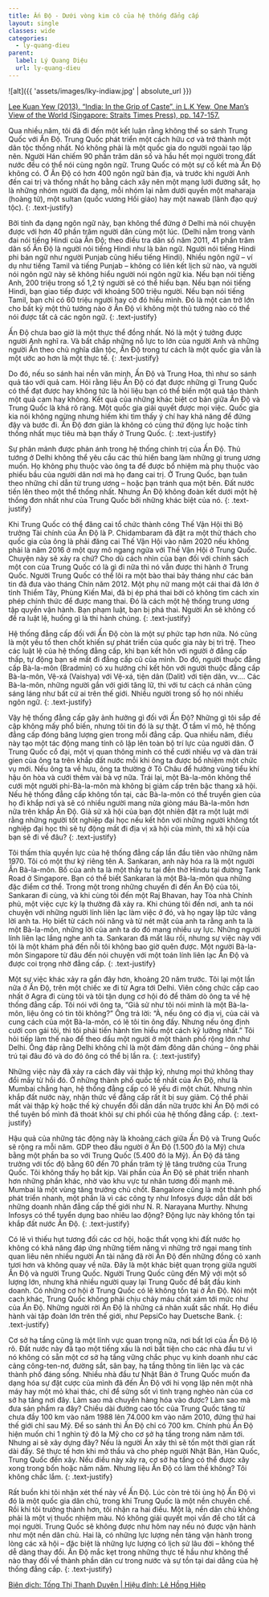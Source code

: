 ```yaml
---
title: Ấn Độ - Dưới vòng kim cô của hệ thống đẳng cấp
layout: single
classes: wide
categories:
  - ly-quang-dieu
parent:
  label: Lý Quang Diệu
  url: ly-quang-dieu
---
```


![alt]({{ 'assets/images/lky-indiaw.jpg' | absolute_url }})
> <cite>
<a target="_blank" href="https://nghiencuuquocte.org/2014/04/10/ly-quang-dieu-ve-an-do/">
Lee Kuan Yew (2013). “India: In the Grip of Caste”, in L.K Yew, One Man’s View of the World (Singapore: Straits Times Press), pp. 147-157.
</a>

Qua nhiều năm, tôi đã đi đến một kết luận rằng không thể so sánh Trung Quốc với Ấn Độ. Trung Quốc phát triển một cách hữu cơ và trở thành một dân tộc thống nhất. Nó không phải là một quốc gia do người ngoài tạo lập nên. Người Hán chiếm 90 phần trăm dân số và hầu hết mọi người trong đất nước đều có thể nói cùng ngôn ngữ. Trung Quốc có một sự cố kết mà Ấn Độ không có. Ở Ấn Độ có hơn 400 ngôn ngữ bản địa, và trước khi người Anh đến cai trị và thống nhất họ bằng cách xây nên một mạng lưới đường sắt, họ là những nhóm người đa dạng, mỗi nhóm lại nằm dưới quyền một maharaja (hoàng tử), một sultan (quốc vương Hồi giáo) hay một nawab (lãnh đạo quý tộc).
{: .text-justify}

Bởi tính đa dạng ngôn ngữ này, bạn không thể đứng ở Delhi mà nói chuyện được với hơn 40 phần trăm người dân cùng một lúc. (Delhi nằm trong vành đai nói tiếng Hindi của Ấn Độ; theo điều tra dân số năm 2011, 41 phần trăm dân số Ấn Độ là người nói tiếng Hindi như là bản ngữ. Người nói tiếng Hindi phi bản ngữ như người Punjab cũng hiểu tiếng Hindi). Nhiều ngôn ngữ – ví dụ như tiếng Tamil và tiếng Punjab – không có liên kết lịch sử nào, và người nói ngôn ngữ này sẽ không hiểu người nói ngôn ngữ kia. Nếu bạn nói tiếng Anh, 200 triệu trong số 1,2 tỷ người sẽ có thể hiểu bạn. Nếu bạn nói tiếng Hindi, bạn giao tiếp được với khoảng 500 triệu người. Nếu bạn nói tiếng Tamil, bạn chỉ có 60 triệu người hay cỡ đó hiểu mình. Đó là một cản trở lớn cho bất kỳ một thủ tướng nào ở Ấn Độ vì không một thủ tướng nào có thể nói được tất cả các ngôn ngữ.
{: .text-justify}

Ấn Độ chưa bao giờ là một thực thể đồng nhất. Nó là một ý tưởng được người Anh nghĩ ra. Và bất chấp những nỗ lực to lớn của người Anh và những người Ấn theo chủ nghĩa dân tộc, Ấn Độ trong tư cách là một quốc gia vẫn là một ước ao hơn là một thực tế.
{: .text-justify}

Do đó, nếu so sánh hai nền văn minh, Ấn Độ và Trung Hoa, thì như so sánh quả táo với quả cam. Hỏi rằng liệu Ấn Độ có đạt được những gì Trung Quốc có thể đạt được hay không tức là hỏi liệu bạn có thể biến một quả táo thành một quả cam hay không. Kết quả của những khác biệt cơ bản giữa Ấn Độ và Trung Quốc là khá rõ ràng. Một quốc gia giải quyết được mọi việc. Quốc gia kia nói không ngừng nhưng hiếm khi tìm thấy ý chí hay khả năng để đứng đậy và bước đi. Ấn Độ đơn giản là không có cùng thứ động lực hoặc tính thống nhất mục tiêu mà bạn thấy ở Trung Quốc.
{: .text-justify}

Sự phân mảnh được phản ánh trong hệ thống chính trị của Ấn Độ. Thủ tướng ở Delhi không thể yêu cầu các thủ hiến bang làm những gì trung ương muốn. Họ không phụ thuộc vào ông ta để được bổ nhiệm mà phụ thuộc vào phiếu bầu của người dân nơi mà họ đang cai trị. Ở Trung Quốc, bạn tuân theo những chỉ dẫn từ trung ương – hoặc bạn tránh qua một bên. Đất nước tiến lên theo một thể thống nhất. Nhưng Ấn Độ không đoàn kết dưới một hệ thống đơn nhất như của Trung Quốc bởi những khác biệt của nó.
{: .text-justify}

Khi Trung Quốc có thể đăng cai tổ chức thành công Thế Vận Hội thì Bộ trưởng Tài chính của Ấn Độ là P. Chidambaram đã đặt ra một thử thách cho quốc gia của ông là phải đăng cai Thế Vận Hội vào năm 2020 nếu không phải là năm 2016 ở một quy mô ngang ngửa với Thế Vận Hội ở Trung Quốc. Chuyện này sẽ xảy ra chứ? Cho dù cách nhìn của bạn đối với chính sách một con của Trung Quốc có là gì đi nữa thì nó vẫn được thi hành ở Trung Quốc. Người Trung Quốc có thể lôi ra một bào thai bảy tháng như các bản tin đã đưa vào tháng Chín năm 2012. Một phụ nữ mang một cái thai đã lớn ở tỉnh Thiểm Tây, Phùng Kiến Mai, đã bị ép phá thai bởi cô không tìm cách xin phép chính thức để được mang thai. Đó là cách một hệ thống trung ương tập quyền vận hành. Bạn phạm luật, bạn bị phá thai. Người Ấn sẽ không cố đề ra luật lệ, huống gì là thi hành chúng.
{: .text-justify}

Hệ thống đẳng cấp đối với Ấn Độ còn là một sự phức tạp hơn nữa. Nó cũng là một yếu tố then chốt khiến sự phát triển của quốc gia này bị trì trệ. Theo các luật lệ của hệ thống đẳng cấp, khi bạn kết hôn với người ở đẳng cấp thấp, tự động bạn sẽ mất đi đẳng cấp cũ của mình. Do đó, người thuộc đẳng cấp Bà-la-môn (Bradmin) có xu hướng chỉ kết hôn với người thuộc đẳng cấp Bà-la-môn, Vệ-xá (Vaishya) với Vệ-xá, tiện dân (Dalit) với tiện dân, vv…. Các Bà-la-môn, những người gắn với giới tăng lữ, thì với tư cách cá nhân cũng sáng láng như bất cứ ai trên thế giới. Nhiều người trong số họ nói nhiều ngôn ngữ.
{: .text-justify}

Vậy hệ thống đẳng cấp gây ảnh hưởng gì đối với Ấn Độ? Những gì tôi sắp đề cập không mấy phổ biến, nhưng tôi tin đó là sự thật. Ở tầm vĩ mô, hệ thống đẳng cấp đóng băng lượng gien trong mỗi đẳng cấp. Qua nhiều năm, điều này tạo một tác động mang tính cô lập lên toàn bộ trí lực của người dân. Ở Trung Quốc cổ đại, một vị quan thông minh có thể cưới nhiều vợ và dàn trải gien của ông ta trên khắp đất nước mỗi khi ông ta được bổ nhiệm một chức vụ mới. Nếu ông ta về hưu, ông ta thường ở Tô Châu để hưởng vùng tiểu khí hậu ôn hòa và cưới thêm vài bà vợ nữa. Trái lại, một Bà-la-môn không thể cưới một người phi-Bà-la-môn mà không bị giảm cấp trên bậc thang xã hội. Nếu hệ thống đẳng cấp không tồn tại, các Bà-la-môn có thể truyền gien của họ đi khắp nơi và sẽ có nhiều người mang nửa giòng máu Bà-la-môn hơn nữa trên khắp Ấn Độ. Giả sử xã hội của bạn đột nhiên đặt ra một luật mới rằng những người tốt nghiệp đại học nếu kết hôn với những người không tốt nghiệp đại học thì sẽ tự động mất đi địa vị xã hội của mình, thì xã hội của bạn sẽ đi về đâu?
{: .text-justify}

Tôi thấm thía quyền lực của hệ thống đẳng cấp lần đầu tiên vào những năm 1970. Tôi có một thư ký riêng tên A. Sankaran, anh này hóa ra là một người Ấn Bà-la-môn. Bố của anh ta là một thầy tu tại đền thờ Hindu tại đường Tank Road ở Singapore. Bạn có thể biết Sankaran là một Bà-la-môn qua những đặc điểm cơ thể. Trong một trong những chuyến đi đến Ấn Độ của tôi, Sankaran đi cùng, và khi cùng tôi đến một Raj Bhavan, hay Tòa nhà Chính phủ, một việc cực kỳ lạ thường đã xảy ra. Khi chúng tôi đến nơi, anh ta nói chuyện với những người lính liên lạc làm việc ở đó, và họ ngay lập tức vâng lời anh ta. Họ biết từ cách nói năng và từ nét mặt của anh ta rằng anh ta là một Bà-la-môn, những lời của anh ta do đó mang nhiều uy lực. Những người lính liên lạc lắng nghe anh ta. Sankaran đã mất lâu rồi, nhưng sự việc này với tôi là một khám phá đến nỗi tôi không bao giờ quên được. Một người Bà-la-môn Singapore từ đâu đến nói chuyện với một toán lính liên lạc Ấn Độ và được coi trọng nhờ đẳng cấp.
{: .text-justify}

Một sự việc khác xảy ra gần đây hơn, khoảng 20 năm trước. Tôi lại một lần nữa ở Ấn Độ, trên một chiếc xe đi từ Agra tới Delhi. Viên công chức cấp cao nhất ở Agra đi cùng tôi và tôi tận dụng cơ hội đó để thăm dò ông ta về hệ thống đẳng cấp. Tôi nói với ông ta, “Giả sử như tôi nói mình là một Bà-la-môn, liệu ông có tin tôi không?” Ông trả lời: “À, nếu ông có địa vị, của cải và cung cách của một Bà-la-môn, có lẽ tôi tin ông đấy. Nhưng nếu ông định cưới con gái tôi, thì tôi phải tiến hành tìm hiểu một cách kỹ lưỡng nhất.” Tôi hỏi tiếp làm thế nào để theo dấu một người ở một thành phố rộng lớn như Delhi. Ông đáp rằng Delhi không chỉ là một đám đông dân chúng – ông phải trú tại đâu đó và do đó ông có thể bị lần ra.
{: .text-justify}

Những việc này đã xảy ra cách đây vài thập kỷ, nhưng mọi thứ không thay đổi mấy từ hồi đó. Ở những thành phố quốc tế nhất của Ấn Độ, như là Mumbai chẳng hạn, hệ thống đẳng cấp có lẽ yếu đi một chút. Nhưng nhìn khắp đất nước này, nhận thức về đẳng cấp rất ít bị suy giảm. Có thể phải mất vài thập kỷ hoặc thế kỷ chuyển đổi dần dần nữa trước khi Ấn Độ mới có thể tuyên bố mình đã thoát khỏi sự chi phối của hệ thống đẳng cấp.
{: .text-justify}

Hậu quả của những tác động này là khoảng cách giữa Ấn Độ và Trung Quốc sẽ rộng ra mỗi năm. GDP theo đầu người ở Ấn Độ (1.500 đô la Mỹ) chưa bằng một phần ba so với Trung Quốc (5.400 đô la Mỹ). Ấn Độ đã tăng trưởng với tốc độ bằng 60 đến 70 phần trăm tỷ lệ tăng trưởng của Trung Quốc. Tôi không thấy họ bắt kịp. Vài phần của Ấn Độ sẽ phát triển nhanh hơn những phần khác, nhờ vào khu vực tư nhân tương đối mạnh mẽ. Mumbai là một vùng tăng trưởng chủ chốt. Bangalore cũng là một thành phố phát triển nhanh, một phần là vì các công ty như Infosys được dẫn dắt bởi những doanh nhân đẳng cấp thế giới như N. R. Narayana Murthy. Nhưng Infosys có thể tuyển dụng bao nhiêu lao động? Động lực này không tồn tại khắp đất nước Ấn Độ.
{: .text-justify}

Có lẽ vì thiếu hụt tương đối các cơ hội, hoặc thất vọng khi đất nước họ không có khả năng đáp ứng những tiềm năng vì những trở ngại mang tính quan liêu nên nhiều người Ấn tài năng đã rời Ấn Độ đến những đồng cỏ xanh tươi hơn và không quay về nữa. Đây là một khác biệt quan trọng giữa người Ấn Độ và người Trung Quốc. Người Trung Quốc cũng đến Mỹ với một số lượng lớn, nhưng khá nhiều người quay lại Trung Quốc để bắt đầu kinh doanh. Có những cơ hội ở Trung Quốc có lẽ không tồn tại ở Ấn Độ. Nói một cach khác, Trung Quốc không phải chịu chảy máu chất xám tới mức như của Ấn Độ. Những người rời Ấn Độ là những cá nhân xuất sắc nhất. Họ điều hành vài tập đoàn lớn trên thế giới, như PepsiCo hay Duetsche Bank.
{: .text-justify}

Cơ sở hạ tầng cũng là một lĩnh vực quan trọng nữa, nơi bất lợi của Ấn Độ lộ rõ. Đất nước này đã tạo một tiếng xấu là nơi bất tiện cho các nhà đầu tư vì nó không có sẵn một cơ sở hạ tầng vững chắc phục vụ kinh doanh như các cảng công-ten-nơ, đường sắt, sân bay, hạ tầng thông tin liên lạc và các thành phố đáng sống. Nhiều nhà đầu tư Nhật Bản ở Trung Quốc muốn đa dạng hóa sự đặt cược của mình đã đến Ấn Độ với hi vọng lập nên một nhà máy hay một mỏ khai thác, chỉ để sửng sốt vì tình trạng nghèo nàn của cơ sở hạ tầng nơi đây. Làm sao mà chuyển hàng hóa vào được? Làm sao mà đưa sản phẩm ra đây? Chiều dài đường cao tốc của Trung Quốc tăng từ chưa đầy 100 km vào năm 1988 lên 74.000 km vào năm 2010, đứng thứ hai thế giới chỉ sau Mỹ. Để so sánh thì Ấn Độ chỉ có 700 km. Chính phủ Ấn Độ hiện muốn chi 1 nghìn tỷ đô la Mỹ cho cơ sở hạ tầng trong năm năm tới. Nhưng ai sẽ xây dựng đây? Nếu là người Ấn xây thì sẽ tốn một thời gian rất dài đấy. Sẽ thực tế hơn khi mở thầu và cho phép người Nhật Bản, Hàn Quốc, Trung Quốc đến xây. Nếu điều này xảy ra, cơ sở hạ tầng có thể được xây xong trong bốn hoặc năm năm. Nhưng liệu Ấn Độ có làm thế không? Tôi không chắc lắm.
{: .text-justify}

Rất buồn khi tôi nhận xét thế này về Ấn Độ. Lúc còn trẻ tôi ủng hộ Ấn Độ vì đó là một quốc gia dân chủ, trong khi Trung Quốc là một nền chuyên chế. Rồi khi tôi trưởng thành hơn, tôi nhận ra hai điều. Một là, nền dân chủ không phải là một vị thuốc nhiệm màu. Nó không giải quyết mọi vấn đề cho tất cả mọi người. Trung Quốc sẽ không được như hôm nay nếu nó được vận hành như một nền dân chủ. Hai là, có những lực lượng nền tảng vận hành trong lòng các xã hội – đặc biệt là những lực lượng có lịch sử lâu đời – không thể dễ dàng thay đổi. Ấn Độ mắc kẹt trong những thực tế hầu như không thể nào thay đổi về thành phần dân cư trong nước và sự tồn tại dai dẳng của hệ thống đẳng cấp.
{: .text-justify}

> <cite>
<a target="_blank" href="https://nghiencuuquocte.org/2014/04/10/ly-quang-dieu-ve-an-do/">
Biên dịch: Tống Thị Thanh Duyên | Hiệu đính: Lê Hồng Hiệp
</a>
</cite>